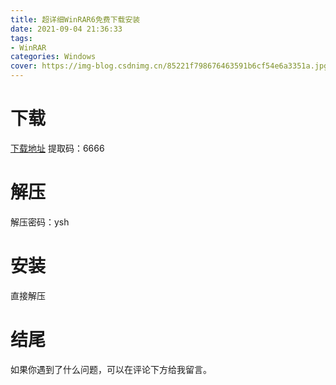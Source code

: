 ```yaml
---
title: 超详细WinRAR6免费下载安装
date: 2021-09-04 21:36:33
tags:
- WinRAR
categories: Windows
cover: https://img-blog.csdnimg.cn/85221f798676463591b6cf54e6a3351a.jpg
---
```


# 下载
[下载地址](https://pan.baidu.com/s/13fklFS6rgQhNYHYlaCvGBQ)
提取码：6666

# 解压
解压密码：ysh

# 安装
直接解压

# 结尾
如果你遇到了什么问题，可以在评论下方给我留言。









